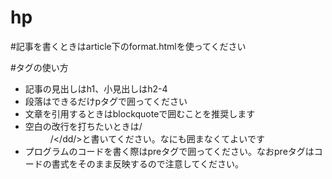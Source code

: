 # hp

#記事を書くときはarticle下のformat.htmlを使ってください

#タグの使い方
* 記事の見出しはh1、小見出しはh2-4
* 段落はできるだけpタグで囲ってください
* 文章を引用するときはblockquoteで囲むことを推奨します
* 空白の改行を打ちたいときは/<dd/>/</dd/>と書いてください。なにも囲まなくてよいです
* プログラムのコードを書く際はpreタグで囲ってください。なおpreタグはコードの書式をそのまま反映するので注意してください。
